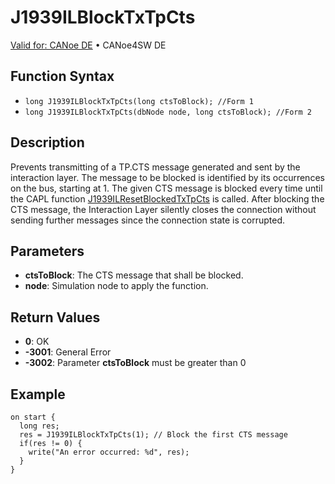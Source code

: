 # J1939ILBlockTxTpCts

[Valid for: CANoe DE](../../../../Shared/FeatureAvailability.md) • CANoe4SW DE

## Function Syntax

- `long J1939ILBlockTxTpCts(long ctsToBlock); //Form 1`
- `long J1939ILBlockTxTpCts(dbNode node, long ctsToBlock); //Form 2`

## Description

Prevents transmitting of a TP.CTS message generated and sent by the interaction layer. The message to be blocked is identified by its occurrences on the bus, starting at 1. The given CTS message is blocked every time until the CAPL function [J1939ILResetBlockedTxTpCts](CAPLfunctionJ1939ILResetBlockedTxTpCts.md) is called. After blocking the CTS message, the Interaction Layer silently closes the connection without sending further messages since the connection state is corrupted.

## Parameters

- **ctsToBlock**: The CTS message that shall be blocked.
- **node**: Simulation node to apply the function.

## Return Values

- **0**: OK
- **-3001**: General Error
- **-3002**: Parameter **ctsToBlock** must be greater than 0

## Example

```plaintext
on start {
  long res;
  res = J1939ILBlockTxTpCts(1); // Block the first CTS message
  if(res != 0) {
    write("An error occurred: %d", res);
  }
}
```
